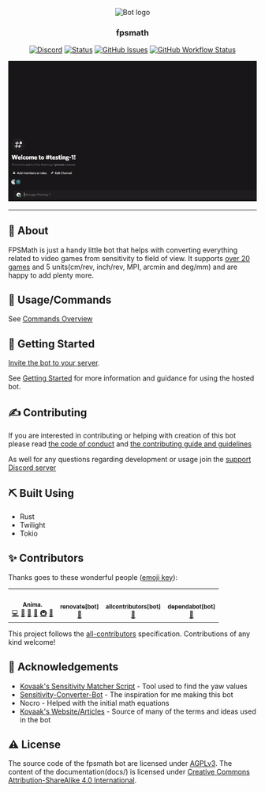 <!-- markdownlint-disable -->
<p align="center">
    <img width=200px height=200px src="http://fpsmath.xyz/assets/images/logo.png" alt="Bot logo"></a>
</p>

<h3 align="center">fpsmath</h3>

<div align="center">

[![Discord](https://img.shields.io/discord/830046036579450880?logo=discord&style=flat)](https://discord.com/invite/Bg2gNT35s9)
[![Status](https://top.gg/api/widget/status/792712521546465301.svg?noavatar=true)](https://top.gg/bot/792712521546465301)
[![GitHub Issues](https://img.shields.io/github/issues/animafps/fpsmath?style=flat)](https://github.com/animafps/fpsmath/issues)
[![GitHub Workflow Status](https://img.shields.io/github/workflow/status/animafps/fpsmath/Continuous%20Integration)](https://github.com/animafps/fpsmath/actions)

![Demo](docs/assets/images/demo.gif)

</div>
<!-- markdownlint-restore -->

---

## 🧐 About

FPSMath is just a handy little bot that helps with converting everything related to video games from sensitivity to field of view. It supports [over 20 games](https://fpsmath.xyz/games/) and 5 units(cm/rev, inch/rev, MPI, arcmin and deg/mm) and are happy to add plenty more.

## 🎈 Usage/Commands

See [Commands Overview](https://fpsmath.xyz/commands/)

## 🏁 Getting Started

[Invite the bot to your server](https://fpsmath.xyz/invite).

See [Getting Started](https://fpsmath.xyz/getting-started/) for more information and guidance for using the hosted bot.

## ✍️ Contributing

If you are interested in contributing or helping with creation of this bot please read [the code of conduct](.github/code_of_conduct.md) and [the contributing guide and guidelines](.github/contributing.md)

As well for any questions regarding development or usage join the [support Discord server](https://fpsmath.xyz/support)

## ⛏️ Built Using

- Rust
- Twilight
- Tokio

## ✨ Contributors

Thanks goes to these wonderful people ([emoji key](https://allcontributors.org/docs/en/emoji-key)):

<!-- ALL-CONTRIBUTORS-LIST:START - Do not remove or modify this section -->
<!-- prettier-ignore-start -->
<!-- markdownlint-disable -->
<table>
  <tr>
    <td align="center"><a href="https://animafps.xyz"><img src="https://avatars.githubusercontent.com/u/18208134?v=4?s=100" width="100px;" alt=""/><br /><sub><b>Anima.</b></sub></a><br /><a href="https://github.com/animafps/fpsmath/commits?author=animafps" title="Code">💻</a> <a href="https://github.com/animafps/fpsmath/commits?author=animafps" title="Documentation">📖</a> <a href="#design-animafps" title="Design">🎨</a> <a href="#ideas-animafps" title="Ideas, Planning, & Feedback">🤔</a> <a href="#infra-animafps" title="Infrastructure (Hosting, Build-Tools, etc)">🚇</a> <a href="#projectManagement-animafps" title="Project Management">📆</a></td>
    <td align="center"><a href="https://github.com/apps/renovate"><img src="https://avatars.githubusercontent.com/in/2740?v=4?s=100" width="100px;" alt=""/><br /><sub><b>renovate[bot]</b></sub></a><br /><a href="#maintenance-renovate[bot]" title="Maintenance">🚧</a></td>
    <td align="center"><a href="https://github.com/apps/allcontributors"><img src="https://avatars.githubusercontent.com/in/23186?v=4?s=100" width="100px;" alt=""/><br /><sub><b>allcontributors[bot]</b></sub></a><br /><a href="https://github.com/animafps/fpsmath/commits?author=allcontributors[bot]" title="Documentation">📖</a></td>
    <td align="center"><a href="https://github.com/apps/dependabot"><img src="https://avatars.githubusercontent.com/in/29110?v=4?s=100" width="100px;" alt=""/><br /><sub><b>dependabot[bot]</b></sub></a><br /><a href="#maintenance-dependabot[bot]" title="Maintenance">🚧</a></td>
  </tr>
</table>

<!-- markdownlint-restore -->
<!-- prettier-ignore-end -->

<!-- ALL-CONTRIBUTORS-LIST:END -->

This project follows the [all-contributors](https://github.com/all-contributors/all-contributors) specification. Contributions of any kind welcome!

## 🎉 Acknowledgements

- [Kovaak's Sensitivity Matcher Script](https://github.com/KovaaK/SensitivityMatcher) - Tool used to find the yaw values
- [Sensitivity-Converter-Bot](https://github.com/JSanchezIO/Sensitivity-Converter-Bot) - The inspiration for me making this bot
- Nocro - Helped with the initial math equations
- [Kovaak's Website/Articles](https://kovaak.com) - Source of many of the terms and ideas used in the bot

## ⚠️ License

The source code of the fpsmath bot are licensed under [AGPLv3](license). The content of the documentation(docs/) is licensed under [Creative Commons Attribution-ShareAlike 4.0 International](docs/license).

